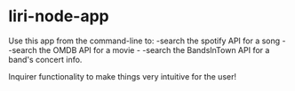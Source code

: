 # liri-node-app


Use this app from the command-line to:
-search the spotify API for a song - 
-search the OMDB API for a movie - 
-search the BandsInTown API for a band's concert info.



Inquirer functionality to make things very intuitive for the user!


